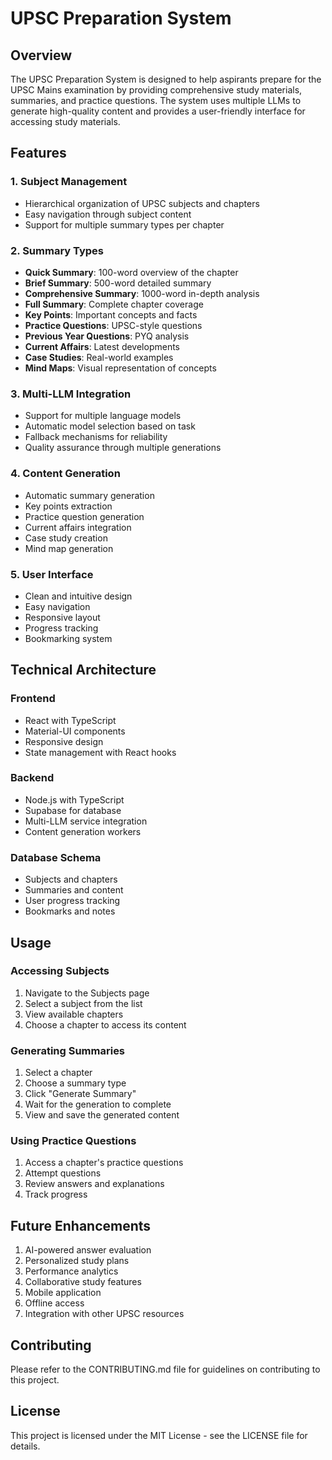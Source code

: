 # UPSC Preparation System

## Overview
The UPSC Preparation System is designed to help aspirants prepare for the UPSC Mains examination by providing comprehensive study materials, summaries, and practice questions. The system uses multiple LLMs to generate high-quality content and provides a user-friendly interface for accessing study materials.

## Features

### 1. Subject Management
- Hierarchical organization of UPSC subjects and chapters
- Easy navigation through subject content
- Support for multiple summary types per chapter

### 2. Summary Types
- **Quick Summary**: 100-word overview of the chapter
- **Brief Summary**: 500-word detailed summary
- **Comprehensive Summary**: 1000-word in-depth analysis
- **Full Summary**: Complete chapter coverage
- **Key Points**: Important concepts and facts
- **Practice Questions**: UPSC-style questions
- **Previous Year Questions**: PYQ analysis
- **Current Affairs**: Latest developments
- **Case Studies**: Real-world examples
- **Mind Maps**: Visual representation of concepts

### 3. Multi-LLM Integration
- Support for multiple language models
- Automatic model selection based on task
- Fallback mechanisms for reliability
- Quality assurance through multiple generations

### 4. Content Generation
- Automatic summary generation
- Key points extraction
- Practice question generation
- Current affairs integration
- Case study creation
- Mind map generation

### 5. User Interface
- Clean and intuitive design
- Easy navigation
- Responsive layout
- Progress tracking
- Bookmarking system

## Technical Architecture

### Frontend
- React with TypeScript
- Material-UI components
- Responsive design
- State management with React hooks

### Backend
- Node.js with TypeScript
- Supabase for database
- Multi-LLM service integration
- Content generation workers

### Database Schema
- Subjects and chapters
- Summaries and content
- User progress tracking
- Bookmarks and notes

## Usage

### Accessing Subjects
1. Navigate to the Subjects page
2. Select a subject from the list
3. View available chapters
4. Choose a chapter to access its content

### Generating Summaries
1. Select a chapter
2. Choose a summary type
3. Click "Generate Summary"
4. Wait for the generation to complete
5. View and save the generated content

### Using Practice Questions
1. Access a chapter's practice questions
2. Attempt questions
3. Review answers and explanations
4. Track progress

## Future Enhancements
1. AI-powered answer evaluation
2. Personalized study plans
3. Performance analytics
4. Collaborative study features
5. Mobile application
6. Offline access
7. Integration with other UPSC resources

## Contributing
Please refer to the CONTRIBUTING.md file for guidelines on contributing to this project.

## License
This project is licensed under the MIT License - see the LICENSE file for details. 